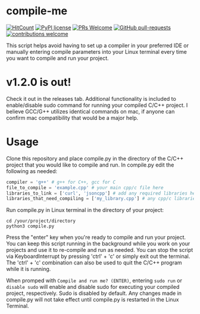 # compile-me
[![HitCount](http://hits.dwyl.io/cnaimo/compile-me.svg)](http://hits.dwyl.io/cnaimo/compile-me) [![PyPI license](https://img.shields.io/pypi/l/ansicolortags.svg)](https://pypi.python.org/pypi/ansicolortags/) [![PRs Welcome](https://img.shields.io/badge/PRs-welcome-brightgreen.svg?style=flat-square)](http://makeapullrequest.com) [![GitHub pull-requests](https://img.shields.io/github/issues-pr/Naereen/StrapDown.js.svg)](https://github.com/cnaimo/compile-me/pull/)  [![contributions welcome](https://img.shields.io/badge/contributions-welcome-brightgreen.svg?style=flat)](https://github.com/cnaimo/compile-me/issues/)

This script helps avoid having to set up a compiler in your preferred IDE or manually entering compile parameters into your Linux terminal every time you want to compile and run your project.

# v1.2.0 is out!
Check it out in the releases tab. Additional functionality is included to enable/disable sudo command for running your compiled C/C++ project. I believe GCC/G++ utilizes identical commands on mac, if anyone can confirm mac compatibility that would be a major help.

# Usage
Clone this repository and place compile.py in the directory of the C/C++ project that you would like to compile and run. In compile.py edit the following as needed:

```python
compiler = 'g++' # g++ for C++, gcc for C
file_to_compile = 'example.cpp' # your main cpp/c file here
libraries_to_link = ['curl', 'jsoncpp'] # add any required libraries here, if none then leave as []
libraries_that_need_compiling = ['my_library.cpp'] # any cpp/c libraries in your project that you need compiled and linked
```

Run compile.py in Linux terminal in the directory of your project:
```
cd /your/project/directory
python3 compile.py
```
Press the "enter" key when you're ready to compile and run your project. You can keep this script running in the background while you work on your projects and use it to re-compile and run as needed. You can stop the script via KeyboardInterrupt by pressing 'ctrl' + 'c' or simply exit out the terminal. The 'ctrl' + 'c' combination can also be used to quit the C/C++ program while it is running.

When promped with ```Compile and run me? (ENTER)```, entering ```sudo run``` or ```disable sudo``` will enable and disable sudo for executing your compiled project, respectively. Sudo is disabled by default. Any changes made in compile.py will not take effect until compile.py is restarted in the Linux Terminal.
